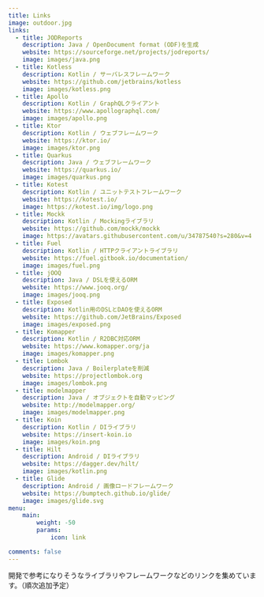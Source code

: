 ```yaml
---
title: Links
image: outdoor.jpg
links:
  - title: JODReports
    description: Java / OpenDocument format (ODF)を生成
    website: https://sourceforge.net/projects/jodreports/
    image: images/java.png
  - title: Kotless
    description: Kotlin / サーバレスフレームワーク
    website: https://github.com/jetbrains/kotless
    image: images/kotless.png
  - title: Apollo
    description: Kotlin / GraphQLクライアント
    website: https://www.apollographql.com/
    image: images/apollo.png
  - title: Ktor
    description: Kotlin / ウェブフレームワーク
    website: https://ktor.io/
    image: images/ktor.png
  - title: Quarkus
    description: Java / ウェブフレームワーク
    website: https://quarkus.io/
    image: images/quarkus.png
  - title: Kotest
    description: Kotlin / ユニットテストフレームワーク
    website: https://kotest.io/
    image: https://kotest.io/img/logo.png
  - title: Mockk
    description: Kotlin / Mockingライブラリ
    website: https://github.com/mockk/mockk
    image: https://avatars.githubusercontent.com/u/34787540?s=280&v=4
  - title: Fuel
    description: Kotlin / HTTPクライアントライブラリ
    website: https://fuel.gitbook.io/documentation/
    image: images/fuel.png
  - title: jOOQ
    description: Java / DSLを使えるORM
    website: https://www.jooq.org/
    image: images/jooq.png
  - title: Exposed
    description: Kotlin用のDSLとDAOを使えるORM
    website: https://github.com/JetBrains/Exposed
    image: images/exposed.png
  - title: Komapper
    description: Kotlin / R2DBC対応ORM
    website: https://www.komapper.org/ja
    image: images/komapper.png
  - title: Lombok
    description: Java / Boilerplateを削減
    website: https://projectlombok.org
    image: images/lombok.png
  - title: modelmapper
    description: Java / オブジェクトを自動マッピング
    website: http://modelmapper.org/
    image: images/modelmapper.png
  - title: Koin
    description: Kotlin / DIライブラリ
    website: https://insert-koin.io
    image: images/koin.png
  - title: Hilt
    description: Android / DIライブラリ
    website: https://dagger.dev/hilt/
    image: images/kotlin.png
  - title: Glide
    description: Android / 画像ロードフレームワーク
    website: https://bumptech.github.io/glide/
    image: images/glide.svg
menu:
    main: 
        weight: -50
        params:
            icon: link

comments: false
---
```


開発で参考になりそうなライブラリやフレームワークなどのリンクを集めています。（順次追加予定）
